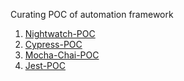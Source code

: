 Curating POC of automation framework

1. [Nightwatch-POC](https://github.com/7etrahedral/nightwatch-poc)
2. [Cypress-POC](https://github.com/7etrahedral/cypress-poc)
2. [Mocha-Chai-POC](https://github.com/7etrahedral/mocha-chai-poc)
3. [Jest-POC](https://github.com/7etrahedral/jest-poc)